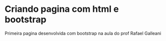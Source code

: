 # Criando pagina com html e bootstrap
 Primeira pagina desenvolvida com bootstrap na aula do prof Rafael Galleani
